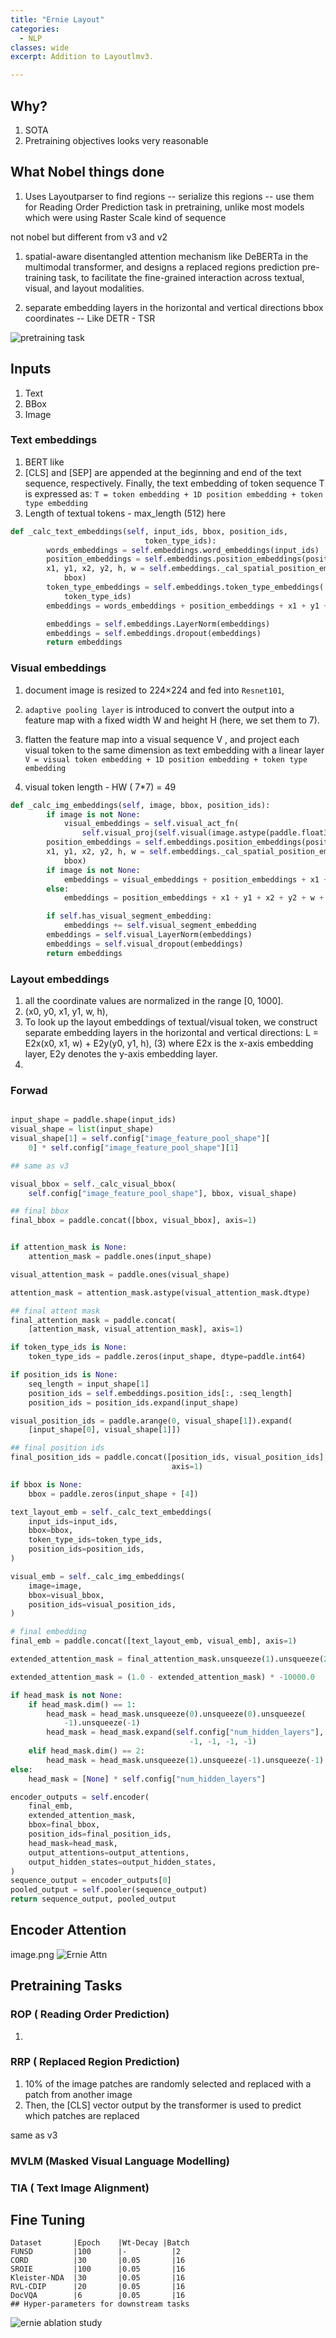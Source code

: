 ```yaml
---
title: "Ernie Layout"
categories:
  - NLP
classes: wide
excerpt: Addition to Layoutlmv3.

---
```



## Why?
1. SOTA 
2. Pretraining objectives looks very reasonable

## What Nobel things done
1. Uses Layoutparser to find regions -- serialize this regions -- use them for Reading Order Prediction task in pretraining, unlike most models which were using Raster Scale kind of sequence

not nobel but different from v3 and v2
1. spatial-aware disentangled attention mechanism  like DeBERTa in the multimodal transformer, and designs a replaced regions prediction pre-training task, to facilitate the fine-grained interaction across textual, visual, and layout modalities.

2. separate embedding layers in the horizontal and vertical directions bbox coordinates -- Like DETR - TSR

![pretraining task](/images/ernie.png)

## Inputs
1. Text
2. BBox
3. Image

### Text embeddings
1. BERT like 
2. [CLS] and [SEP] are appended at the beginning and end of the text sequence, respectively. Finally, the text embedding of token sequence T is expressed as: `T = token embedding + 1D position embedding + token type embedding`
3. Length of textual tokens - max_length (512) here

```python
def _calc_text_embeddings(self, input_ids, bbox, position_ids,
                              token_type_ids):
        words_embeddings = self.embeddings.word_embeddings(input_ids)
        position_embeddings = self.embeddings.position_embeddings(position_ids)
        x1, y1, x2, y2, h, w = self.embeddings._cal_spatial_position_embeddings(
            bbox)
        token_type_embeddings = self.embeddings.token_type_embeddings(
            token_type_ids)
        embeddings = words_embeddings + position_embeddings + x1 + y1 + x2 + y2 + w + h + token_type_embeddings

        embeddings = self.embeddings.LayerNorm(embeddings)
        embeddings = self.embeddings.dropout(embeddings)
        return embeddings
```


### Visual embeddings

1. document image is resized to 224×224 and
fed into `Resnet101`,
2. `adaptive pooling layer`
is introduced to convert the output into a feature
map with a fixed width W and height H (here, we
set them to 7). 
3. flatten the feature map into
a visual sequence V , and project each visual token to the same dimension as text embedding with a linear layer 
`V = visual token embedding + 1D position embedding + token type embedding`

4. visual token length -  HW ( 7*7) = 49

```python
def _calc_img_embeddings(self, image, bbox, position_ids):
        if image is not None:
            visual_embeddings = self.visual_act_fn(
                self.visual_proj(self.visual(image.astype(paddle.float32))))
        position_embeddings = self.embeddings.position_embeddings(position_ids)
        x1, y1, x2, y2, h, w = self.embeddings._cal_spatial_position_embeddings(
            bbox)
        if image is not None:
            embeddings = visual_embeddings + position_embeddings + x1 + y1 + x2 + y2 + w + h
        else:
            embeddings = position_embeddings + x1 + y1 + x2 + y2 + w + h

        if self.has_visual_segment_embedding:
            embeddings += self.visual_segment_embedding
        embeddings = self.visual_LayerNorm(embeddings)
        embeddings = self.visual_dropout(embeddings)
        return embeddings
```

### Layout embeddings

1. all the coordinate
values are normalized in the range [0, 1000].
2. (x0, y0, x1, y1, w, h),
3. To look up the layout embeddings of textual/visual token, we construct separate
embedding layers in the horizontal and vertical directions:
L = E2x(x0, x1, w) + E2y(y0, y1, h), (3)
where E2x is the x-axis embedding layer, E2y denotes the y-axis embedding layer.
4. 


### Forwad

```python

input_shape = paddle.shape(input_ids)
visual_shape = list(input_shape)
visual_shape[1] = self.config["image_feature_pool_shape"][
    0] * self.config["image_feature_pool_shape"][1]

## same as v3

visual_bbox = self._calc_visual_bbox(
    self.config["image_feature_pool_shape"], bbox, visual_shape)

## final bbox
final_bbox = paddle.concat([bbox, visual_bbox], axis=1)


if attention_mask is None:
    attention_mask = paddle.ones(input_shape)

visual_attention_mask = paddle.ones(visual_shape)

attention_mask = attention_mask.astype(visual_attention_mask.dtype)

## final attent mask
final_attention_mask = paddle.concat(
    [attention_mask, visual_attention_mask], axis=1)

if token_type_ids is None:
    token_type_ids = paddle.zeros(input_shape, dtype=paddle.int64)

if position_ids is None:
    seq_length = input_shape[1]
    position_ids = self.embeddings.position_ids[:, :seq_length]
    position_ids = position_ids.expand(input_shape)

visual_position_ids = paddle.arange(0, visual_shape[1]).expand(
    [input_shape[0], visual_shape[1]])

## final position ids
final_position_ids = paddle.concat([position_ids, visual_position_ids],
                                    axis=1)

if bbox is None:
    bbox = paddle.zeros(input_shape + [4])

text_layout_emb = self._calc_text_embeddings(
    input_ids=input_ids,
    bbox=bbox,
    token_type_ids=token_type_ids,
    position_ids=position_ids,
)

visual_emb = self._calc_img_embeddings(
    image=image,
    bbox=visual_bbox,
    position_ids=visual_position_ids,
)

# final embedding
final_emb = paddle.concat([text_layout_emb, visual_emb], axis=1)

extended_attention_mask = final_attention_mask.unsqueeze(1).unsqueeze(2)

extended_attention_mask = (1.0 - extended_attention_mask) * -10000.0

if head_mask is not None:
    if head_mask.dim() == 1:
        head_mask = head_mask.unsqueeze(0).unsqueeze(0).unsqueeze(
            -1).unsqueeze(-1)
        head_mask = head_mask.expand(self.config["num_hidden_layers"],
                                        -1, -1, -1, -1)
    elif head_mask.dim() == 2:
        head_mask = head_mask.unsqueeze(1).unsqueeze(-1).unsqueeze(-1)
else:
    head_mask = [None] * self.config["num_hidden_layers"]

encoder_outputs = self.encoder(
    final_emb,
    extended_attention_mask,
    bbox=final_bbox,
    position_ids=final_position_ids,
    head_mask=head_mask,
    output_attentions=output_attentions,
    output_hidden_states=output_hidden_states,
)
sequence_output = encoder_outputs[0]
pooled_output = self.pooler(sequence_output)
return sequence_output, pooled_output
```

## Encoder Attention

image.png
![Ernie Attn](/images/ernie_attn.png)

## Pretraining Tasks

### ROP ( Reading Order Prediction)
1. 

### RRP ( Replaced Region Prediction)
1. 10% of the image patches are randomly selected and replaced with a patch from another image
2. Then, the [CLS] vector output by the transformer
is used to predict which patches are replaced

same as v3
### MVLM (Masked Visual Language Modelling)
### TIA ( Text Image Alignment)



## Fine Tuning
```
Dataset       |Epoch    |Wt-Decay |Batch
FUNSD         |100      |-          |2
CORD          |30       |0.05       |16
SROIE         |100      |0.05       |16
Kleister-NDA  |30       |0.05       |16
RVL-CDIP      |20       |0.05       |16
DocVQA        |6        |0.05       |16
## Hyper-parameters for downstream tasks
```

![ernie ablation study](/images/ernie_ablation.png)
